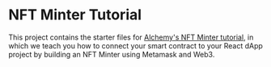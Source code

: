 # NFT Minter Tutorial

This project contains the starter files for [Alchemy's NFT Minter tutorial](), in which we teach you how to connect your smart contract to your React dApp project by building an NFT Minter using Metamask and Web3.
